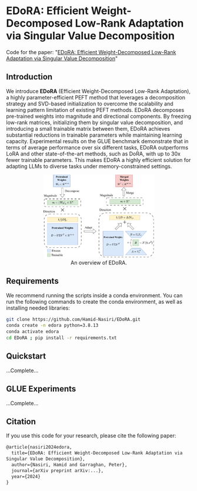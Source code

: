 # EDoRA: Efficient Weight-Decomposed Low-Rank Adaptation via Singular Value Decomposition

Code for the paper: "[EDoRA: Efficient Weight-Decomposed Low-Rank Adaptation via Singular Value Decomposition](https://arxiv.org/abs/...)"

## Introduction
We introduce **EDoRA** (Efficient Weight-Decomposed Low-Rank Adaptation), a highly parameter-efficient PEFT method that leverages a decomposition strategy and SVD-based initialization to overcome the scalability and learning pattern limitation of existing PEFT methods.
EDoRA decomposes pre-trained weights into magnitude and directional components. By freezing low-rank matrices, initializing them by singular value decomposition, and introducing a small trainable matrix between them, EDoRA achieves substantial reductions in trainable parameters while maintaining learning capacity. Experimental results on the GLUE benchmark demonstrate that in terms of average performance over six different tasks, EDoRA outperforms LoRA and other state-of-the-art methods, such as DoRA, with up to 30x fewer trainable parameters. This makes EDoRA a highly efficient solution for adapting LLMs to diverse tasks under memory-constrained settings.

<p align="center">
  <img src="./assets/EDoRA.png" alt=“EDoRA” width=60%>
  <br> An overview of EDoRA.
</p>
  
## Requirements
We recommend running the scripts inside a conda environment.
You can run the following commands to create the conda environment, as well as installing needed libraries:
```bash
git clone https://github.com/Hamid-Nasiri/EDoRA.git
conda create -n edora python=3.8.13
conda activate edora
cd EDoRA ; pip install -r requirements.txt
```
## Quickstart
...Complete...


## GLUE Experiments
...Complete...

## Citation
If you use this code for your research, please cite the following paper:
```
@article{nasiri2024edora,
  title={EDoRA: Efficient Weight-Decomposed Low-Rank Adaptation via Singular Value Decomposition},
  author={Nasiri, Hamid and Garraghan, Peter},
  journal={arXiv preprint arXiv:...},
  year={2024}
}
```

